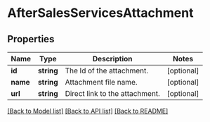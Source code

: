# AfterSalesServicesAttachment

## Properties
Name | Type | Description | Notes
------------ | ------------- | ------------- | -------------
**id** | **string** | The Id of the attachment. | [optional] 
**name** | **string** | Attachment file name. | [optional] 
**url** | **string** | Direct link to the attachment. | [optional] 

[[Back to Model list]](../../README.md#documentation-for-models) [[Back to API list]](../../README.md#documentation-for-api-endpoints) [[Back to README]](../../README.md)

